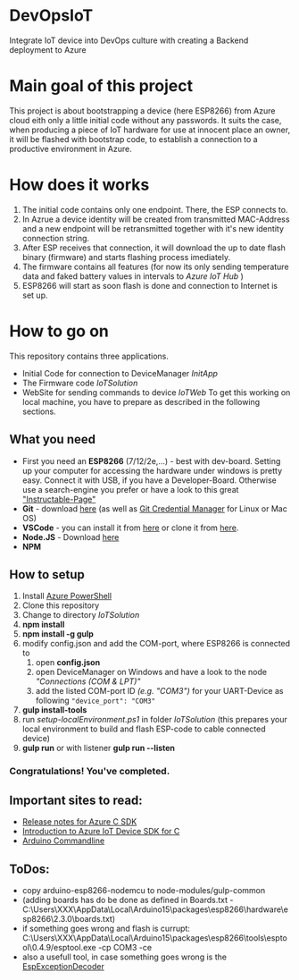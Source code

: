 # DevOpsIoT
Integrate IoT device into DevOps culture with creating a Backend deployment to Azure

# Main goal of this project
This project is about bootstrapping a device (here ESP8266) from Azure cloud eith only a little initial code without any passwords.
It suits the case, when producing a piece of IoT hardware for use at innocent place an owner, it will be flashed with bootstrap code, to establish a connection to a productive environment in Azure.

# How does it works
1. The initial code contains only one endpoint. There, the ESP connects to. 
2. In Azrue a device identity will be created from transmitted MAC-Address and a new endpoint will be retransmitted together with it's new identity connection string.
3. After ESP receives that connection, it will download the up to date flash binary (firmware) and starts flashing process imediately.
4. The firmware contains all features (for now its only sending temperature data and faked battery values in intervals to *Azure IoT Hub* )
5. ESP8266 will start as soon flash is done and connection to Internet is set up.

# How to go on
This repository contains three applications.
  - Initial Code for connection to DeviceManager *InitApp*
  - The Firmware code *IoTSolution*
  - WebSite for sending commands to device *IoTWeb*
To get this working on local machine, you have to prepare as described in the following sections.

## What you need
* First you need an **ESP8266** (7/12/2e,...) - best with dev-board.
  Setting up your computer for accessing the hardware under windows is pretty easy. Connect it with USB, if you have a Developer-Board. 
  Otherwise use a search-engine you prefer or have a look to this great ["Instructable-Page"](http://www.instructables.com/id/ESP8266-Wi-fi-module-explain-and-connection/?ALLSTEPS)
* **Git** - download [here](https://git-scm.com/downloads) (as well as [Git Credential Manager](https://java.visualstudio.com/Downloads/gitcredentialmanager/Index) for Linux or Mac OS)
* **VSCode** - you can install it from [here](https://code.visualstudio.com/) or clone it from [here](https://github.com/Microsoft/vscode.git).
* **Node.JS** - Download [here](https://nodejs.org/en/)
* **NPM** 


## How to setup
1. Install [Azure PowerShell](https://docs.microsoft.com/de-de/powershell/azure/install-azurerm-ps?view=azurermps-4.0.0)
1. Clone this repository
1. Change to directory *IoTSolution*
1. **npm install**
1. **npm install -g gulp**
1. modify config.json and add the COM-port, where ESP8266 is connected to 
    1. open **config.json**
    1. open DeviceManager on Windows and have a look to the node *"Connections (COM & LPT)"*
    1. add the listed COM-port ID *(e.g. "COM3")* for your UART-Device as following `"device_port": "COM3"`
1. **gulp install-tools**
1. run *setup-localEnvironment.ps1* in folder *IoTSolution* (this prepares your local environment to build and flash ESP-code to cable connected device)
1. **gulp run** or with listener **gulp run --listen**

### Congratulations! You've completed.

## Important sites to read:
- [Release notes for Azure C SDK](https://github.com/Azure/azure-iot-sdks/releases)
- [Introduction to Azure IoT Device SDK for C](https://docs.microsoft.com/en-gb/azure/iot-hub/iot-hub-device-sdk-c-intro)
- [Arduino Commandline](https://github.com/arduino/Arduino/blob/master/build/shared/manpage.adoc)

## ToDos:
- copy arduino-esp8266-nodemcu to node-modules/gulp-common
- (adding boards has do be done as defined in Boards.txt - C:\Users\XXX\AppData\Local\Arduino15\packages\esp8266\hardware\esp8266\2.3.0\boards.txt)
- if something goes wrong and flash is currupt: C:\Users\XXX\AppData\Local\Arduino15\packages\esp8266\tools\esptool\0.4.9/esptool.exe -cp COM3 -ce
- also a usefull tool, in case something goes wrong is the [EspExceptionDecoder](https://github.com/me-no-dev/EspExceptionDecoder)
